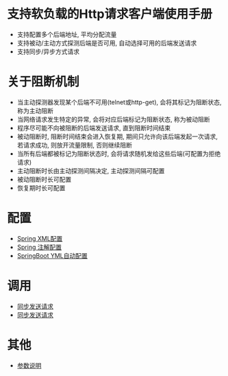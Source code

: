 # 支持软负载的Http请求客户端使用手册

* 支持配置多个后端地址, 平均分配流量
* 支持被动/主动方式探测后端是否可用, 自动选择可用的后端发送请求
* 支持同步/异步方式请求

# 关于阻断机制

* 当主动探测器发现某个后端不可用(telnet或http-get), 会将其标记为阻断状态, 称为主动阻断
* 当网络请求发生特定的异常, 会将对应后端标记为阻断状态, 称为被动阻断
* 程序尽可能不向被阻断的后端发送请求, 直到阻断时间结束
* 被动阻断时, 阻断时间结束会进入恢复期, 期间只允许向该后端发起一次请求, 若请求成功, 则放开流量限制, 否则继续阻断
* 当所有后端都被标记为阻断状态时, 会将请求随机发给这些后端(可配置为拒绝请求)
* 主动阻断时长由主动探测间隔决定, 主动探测间隔可配置
* 被动阻断时长可配置
* 恢复期时长可配置

# 配置

* [Spring XML配置](https://github.com/shepherdviolet/slate/blob/master/docs/loadbalance/config-xml.md)
* [Spring 注解配置](https://github.com/shepherdviolet/slate/blob/master/docs/loadbalance/config-annotation.md)
* [SpringBoot YML自动配置](https://github.com/shepherdviolet/slate/blob/master/docs/loadbalance/config-springboot.md)

# 调用

* [同步发送请求](https://github.com/shepherdviolet/slate/blob/master/docs/loadbalance/invoke-sync.md)
* [同步发送请求](https://github.com/shepherdviolet/slate/blob/master/docs/loadbalance/invoke-async.md)

# 其他

* [参数说明](https://github.com/shepherdviolet/slate/blob/master/docs/loadbalance/properties.md)
